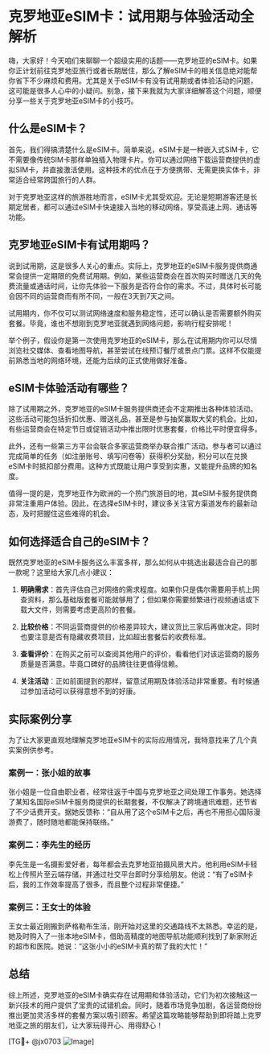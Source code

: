 # 克罗地亚eSIM卡：试用期与体验活动全解析

嗨，大家好！今天咱们来聊聊一个超级实用的话题——克罗地亚的eSIM卡。如果你正计划前往克罗地亚旅行或者长期居住，那么了解eSIM卡的相关信息绝对能帮你省下不少麻烦和费用。尤其是关于eSIM卡有没有试用期或者体验活动的问题，这可能是很多人心中的小疑问。别急，接下来我就为大家详细解答这个问题，顺便分享一些关于克罗地亚eSIM卡的小技巧。

## 什么是eSIM卡？

首先，我们得搞清楚什么是eSIM卡。简单来说，eSIM卡是一种嵌入式SIM卡，它不需要像传统SIM卡那样单独插入物理卡片。你可以通过网络下载运营商提供的虚拟SIM卡，并直接激活使用。这种技术的优点在于方便携带、无需更换实体卡，非常适合经常跨国旅行的人群。

对于克罗地亚这样的旅游胜地而言，eSIM卡尤其受欢迎。无论是短期游客还是长期定居者，都可以通过eSIM卡快速接入当地的移动网络，享受高速上网、通话等功能。

## 克罗地亚eSIM卡有试用期吗？

说到试用期，这是很多人关心的重点。实际上，克罗地亚的eSIM卡服务提供商通常会提供一定期限的免费试用期。例如，某些运营商会在首次购买时赠送几天的免费流量或通话时间，让你先体验一下服务是否符合你的需求。不过，具体时长可能会因不同的运营商而有所不同，一般在3天到7天之间。

试用期内，你不仅可以测试网络速度和服务稳定性，还可以确认是否需要额外购买套餐。毕竟，谁也不想刚到克罗地亚就遇到网络问题，影响行程安排呢！

举个例子，假设你是第一次使用克罗地亚的eSIM卡，那么在试用期内你可以尽情浏览社交媒体、查看地图导航，甚至尝试在线预订餐厅或景点门票。这样不仅能提前熟悉当地的网络环境，还能为后续的正式使用做好准备。

## eSIM卡体验活动有哪些？

除了试用期之外，克罗地亚的eSIM卡服务提供商还会不定期推出各种体验活动。这些活动可能包括折扣优惠、赠送礼品，甚至是参与抽奖赢取大奖的机会。比如，有些运营商会在特定节日或促销活动中推出限时优惠套餐，价格比平时便宜得多。

此外，还有一些第三方平台会联合多家运营商举办联合推广活动。参与者可以通过完成简单的任务（如注册账号、填写问卷等）获得积分奖励，积分可以在兑换eSIM卡时抵扣部分费用。这种方式既能让用户享受到实惠，又能提升品牌的知名度。

值得一提的是，克罗地亚作为欧洲的一个热门旅游目的地，其eSIM卡服务提供商非常注重用户体验。因此，在选择eSIM卡时，建议多关注官方渠道发布的最新动态，及时把握住这些难得的机会。

## 如何选择适合自己的eSIM卡？

既然克罗地亚的eSIM卡服务这么丰富多样，那么如何从中挑选出最适合自己的那一款呢？这里给大家几点小建议：

1. **明确需求**：首先评估自己对网络的需求程度。如果你只是偶尔需要用手机上网查资料，那么基础版套餐可能就够用了；但如果你需要频繁进行视频通话或下载大文件，则需要考虑更高阶的套餐。
   
2. **比较价格**：不同运营商提供的价格差异较大，建议货比三家后再做决定。同时也要注意是否有隐藏收费项目，比如超出套餐后的收费标准。

3. **查看评价**：在购买之前可以查阅其他用户的评价，看看他们对该运营商的服务质量是否满意。毕竟口碑好的品牌往往更值得信赖。

4. **关注活动**：正如前面提到的那样，留意试用期及体验活动非常重要。有时候通过参加活动可以获得意想不到的好康。

## 实际案例分享

为了让大家更直观地理解克罗地亚eSIM卡的实际应用情况，我特意找来了几个真实案例供参考。

### 案例一：张小姐的故事
张小姐是一位自由职业者，经常往返于中国与克罗地亚之间处理工作事务。她选择了某知名国际eSIM卡服务商提供的长期套餐，不仅解决了跨境通讯难题，还节省了不少话费开支。据她反馈称：“自从用了这个eSIM卡之后，再也不用担心国际漫游费了，随时随地都能保持联络。”

### 案例二：李先生的经历
李先生是一名摄影爱好者，每年都会去克罗地亚拍摄风景大片。他利用eSIM卡轻松上传照片至云端存储，并通过社交平台即时分享给朋友。他说：“有了eSIM卡后，我的工作效率提高了很多，而且整个过程非常便捷。”

### 案例三：王女士的体验
王女士最近刚搬到萨格勒布生活，刚开始对这里的交通路线不太熟悉。幸运的是，她及时购入了一张本地eSIM卡，借助高精度的地图导航功能顺利找到了新家附近的超市和医院。她说：“这张小小的eSIM卡真的帮了我的大忙！”

## 总结

综上所述，克罗地亚的eSIM卡确实存在试用期和体验活动，它们为初次接触这一新兴技术的用户提供了宝贵的试错机会。同时，随着市场竞争加剧，各运营商纷纷推出更加灵活多样的套餐方案以吸引顾客。希望这篇攻略能够帮助到即将踏上克罗地亚之旅的朋友们，让大家玩得开心、用得舒心！

[TG💪+ @jx0703 ![Image](https://github.com/user-attachments/assets/dbca1d08-cadb-493c-b0ec-ad6f7a83f270)]
